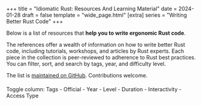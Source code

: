 +++
title = "Idiomatic Rust: Resources And Learning Material"
date = 2024-01-28
draft = false
template = "wide_page.html"
[extra]
series = "Writing Better Rust Code"
+++

Below is a list of resources that **help you to write ergonomic Rust code**.  

The references offer a wealth of information on how to write better Rust code,
including tutorials, workshops, and articles by Rust experts. Each piece in the
collection is peer-reviewed to adherence to Rust best practices.
You can filter, sort, and search by tags, year, and difficulty level.

The list is [maintained on GitHub](https://github.com/mre/idiomatic-rust). Contributions welcome.

<script src="https://ajax.googleapis.com/ajax/libs/jquery/3.7.1/jquery.min.js"></script>
<script src="//cdn.datatables.net/1.13.7/js/jquery.dataTables.min.js"></script>
<script>
    var data = [
  {
    "title": "Rust Anthology",
    "url": "https://github.com/brson/rust-anthology",
    "description": "The best short-form writing about Rust, collected.",
    "tags": [
      "anthology",
      "writing",
      "collection"
    ],
    "official": false,
    "year": 2018,
    "difficultyLevel": "all",
    "duration": null,
    "interactivityLevel": "low",
    "free": true,
    "category": "project"
  },
  {
    "title": "blessed.rs",
    "url": "https://blessed.rs",
    "description": "An unofficial guide to the Rust ecosystem. Suggestions for popular, well-maintained crates.",
    "tags": [
      "guide",
      "ecosystem",
      "crates"
    ],
    "official": false,
    "year": 2019,
    "difficultyLevel": "all",
    "duration": null,
    "interactivityLevel": "medium",
    "free": true,
    "category": "project"
  },
  {
    "title": "cheats.rs - Idiomatic Rust tips",
    "url": "https://cheats.rs",
    "description": "A list of quick tips to make your code more idiomatic.",
    "tags": [
      "tips",
      "idiomatic",
      "quick"
    ],
    "official": false,
    "year": 2020,
    "difficultyLevel": "all",
    "duration": null,
    "interactivityLevel": "low",
    "free": true,
    "category": "project"
  },
  {
    "title": "clippy",
    "url": "https://github.com/rust-lang/rust-clippy",
    "description": "A bunch of lints to catch common mistakes and improve your Rust code.",
    "tags": [
      "lints",
      "code-quality",
      "tool"
    ],
    "official": true,
    "year": 2015,
    "difficultyLevel": "all",
    "duration": null,
    "interactivityLevel": "low",
    "free": true,
    "category": "project"
  },
  {
    "title": "Patterns",
    "url": "https://rust-unofficial.github.io/patterns/",
    "description": "A catalogue of design patterns in Rust.",
    "tags": [
      "design-patterns",
      "catalogue",
      "best-practices"
    ],
    "official": false,
    "year": 2016,
    "difficultyLevel": "intermediate",
    "duration": null,
    "interactivityLevel": "low",
    "free": true,
    "category": "project"
  },
  {
    "title": "Elements of Rust",
    "url": "https://github.com/ferrous-systems/elements-of-rust",
    "description": "A collection of software engineering techniques for effectively expressing intent with Rust.",
    "tags": [
      "software-engineering",
      "techniques",
      "best-practices"
    ],
    "official": false,
    "year": 2019,
    "difficultyLevel": "advanced",
    "duration": null,
    "interactivityLevel": "medium",
    "free": true,
    "category": "project"
  },
  {
    "title": "Possible Rust",
    "url": "https://www.possiblerust.com/",
    "description": "A blog for intermediate Rust programmers exploring real-world code and design patterns.",
    "tags": [
      "blog",
      "intermediate",
      "design-patterns"
    ],
    "official": false,
    "year": 2020,
    "difficultyLevel": "intermediate",
    "duration": null,
    "interactivityLevel": "medium",
    "free": true,
    "category": "project"
  },
  {
    "title": "Rust API Guidelines",
    "url": "https://rust-lang.github.io/api-guidelines/",
    "description": "An extensive list of recommendations for idiomatic Rust APIs.",
    "tags": [
      "api",
      "guidelines",
      "best-practices"
    ],
    "official": true,
    "year": 2017,
    "difficultyLevel": "intermediate",
    "duration": null,
    "interactivityLevel": "low",
    "free": true,
    "category": "project"
  },
  {
    "title": "Rust by Example",
    "url": "https://doc.rust-lang.org/rust-by-example/",
    "description": "A community driven collection of example code which follow Rust best practices.",
    "tags": [
      "examples",
      "community",
      "best-practices"
    ],
    "official": false,
    "year": 2015,
    "difficultyLevel": "all",
    "duration": null,
    "interactivityLevel": "high",
    "free": true,
    "category": "project"
  },
  {
    "title": "Comprehensive Rust",
    "url": "https://github.com/google/comprehensive-rust",
    "description": "A four day Rust course developed by the Android team, covering all aspects of Rust.",
    "tags": [
      "course",
      "learning",
      "comprehensive"
    ],
    "official": true,
    "year": 2021,
    "difficultyLevel": "all",
    "duration": "4 days",
    "interactivityLevel": "high",
    "free": true,
    "category": "workshop"
  },
  {
    "title": "Build your own JIRA with Rust",
    "url": "https://github.com/LukeMathWalker/build-your-own-jira-with-rust/",
    "description": "A test-driven workshop to learn Rust by building your own JIRA clone!",
    "tags": [
      "test-driven",
      "project"
    ],
    "official": true,
    "year": 2020,
    "difficultyLevel": "intermediate",
    "duration": "variable",
    "interactivityLevel": "high",
    "free": true,
    "category": "workshop"
  },
  {
    "title": "Ferrous Systems Teaching Material",
    "url": "https://ferrous-systems.github.io/teaching-material/index.html",
    "description": "Free workshop material produced by Ferrous Systems for trainings.",
    "tags": [
      "material",
      "training"
    ],
    "official": true,
    "year": 2019,
    "difficultyLevel": "all",
    "duration": "3-4 days",
    "interactivityLevel": "medium",
    "free": true,
    "category": "workshop"
  },
  {
    "title": "PingCAP talent plan",
    "url": "https://github.com/pingcap/talent-plan",
    "description": "A series of training courses about writing distributed systems in Rust.",
    "tags": [
      "training",
      "distributed-systems",
      "course"
    ],
    "official": true,
    "year": 2018,
    "difficultyLevel": "advanced",
    "duration": "variable",
    "interactivityLevel": "high",
    "free": true,
    "category": "workshop"
  },
  {
    "title": "Procedural Macros Workshop",
    "url": "https://github.com/dtolnay/proc-macro-workshop",
    "description": "A selection of projects designed to learn to write Rust procedural macros.",
    "tags": [
      "macros",
      "coding"
    ],
    "official": true,
    "year": 2019,
    "difficultyLevel": "advanced",
    "duration": "variable",
    "interactivityLevel": "high",
    "free": true,
    "category": "workshop"
  },
  {
    "title": "rust-lang/rustlings",
    "url": "https://github.com/rust-lang/rustlings",
    "description": "Small exercises to get you used to reading and writing Rust code.",
    "tags": [
      "exercises",
      "learning",
      "beginner"
    ],
    "official": true,
    "year": 2018,
    "difficultyLevel": "beginner",
    "duration": "variable",
    "interactivityLevel": "high",
    "free": true,
    "category": "workshop"
  },
  {
    "title": "Rust Development at Sentry",
    "url": "https://develop.sentry.dev/rust/",
    "description": "A document containing useful resources for getting started with Rust and adhering to Sentry coding principles.",
    "tags": [
      "guide",
      "coding-principles",
      "development"
    ],
    "official": true,
    "year": 2020,
    "difficultyLevel": "intermediate",
    "duration": "variable",
    "interactivityLevel": "low",
    "free": true,
    "category": "workshop"
  },
  {
    "title": "Rust 101",
    "url": "https://101-rs.tweede.golf/",
    "description": "A Rust University course by tweede golf.",
    "tags": [
      "course",
      "university",
      "learning"
    ],
    "official": false,
    "year": 2019,
    "difficultyLevel": "beginner",
    "duration": "variable",
    "interactivityLevel": "medium",
    "free": true,
    "category": "workshop"
  },
  {
    "title": "Command Line Applications in Rust",
    "url": "https://rust-cli.github.io/book",
    "description": "A tutorial on how to write CLI apps in Rust, learning many aspects of the ecosystem.",
    "tags": [
      "tutorial",
      "cli",
      "ecosystem"
    ],
    "official": false,
    "year": 2024,
    "difficultyLevel": "all",
    "duration": "variable",
    "interactivityLevel": "medium",
    "free": true,
    "category": "book"
  },
  {
    "title": "Command-Line Rust",
    "url": "https://github.com/kyclark/command-line-rust",
    "description": "Learn the language by writing Rust versions of common Unix coreutils.",
    "tags": [
      "unix",
      "coreutils",
      "learning"
    ],
    "official": false,
    "year": 2022,
    "difficultyLevel": "intermediate",
    "duration": "variable",
    "interactivityLevel": "medium",
    "free": true,
    "category": "book"
  },
  {
    "title": "Discover the world of microcontrollers through Rust!",
    "url": "https://rust-embedded.github.io/discovery/",
    "description": "An introductory course on microcontroller-based embedded systems using Rust.",
    "tags": [
      "embedded-systems",
      "microcontroller",
      "course"
    ],
    "official": false,
    "year": 2023,
    "difficultyLevel": "beginner",
    "duration": "variable",
    "interactivityLevel": "high",
    "free": true,
    "category": "book"
  },
  {
    "title": "High Assurance Rust",
    "url": "https://highassurance.rs/",
    "description": "Developing secure and robust software, focusing on embedded-friendly data structures in Rust.",
    "tags": [
      "security",
      "robustness",
      "embedded"
    ],
    "official": false,
    "year": 2022,
    "difficultyLevel": "advanced",
    "duration": "variable",
    "interactivityLevel": "medium",
    "free": true,
    "category": "book"
  },
  {
    "title": "Rust Cookbook",
    "url": "https://github.com/rust-lang-nursery/rust-cookbook",
    "description": "Examples that demonstrate good practices to accomplish common programming tasks in Rust.",
    "tags": [
      "examples",
      "good-practices",
      "programming"
    ],
    "official": false,
    "year": 2021,
    "difficultyLevel": "intermediate",
    "duration": "variable",
    "interactivityLevel": "medium",
    "free": true,
    "category": "book"
  },
  {
    "title": "Rust for Rustaceans",
    "url": "https://nostarch.com/rust-rustaceans",
    "description": "Covers how to design reliable, idiomatic, and ergonomic Rust programs based on best principles.",
    "tags": [
      "design",
      "idiomatic",
      "ergonomic"
    ],
    "official": false,
    "year": 2021,
    "difficultyLevel": "advanced",
    "duration": "variable",
    "interactivityLevel": "low",
    "free": false,
    "category": "book"
  },
  {
    "title": "Programming Rust: Fast, Safe Systems Development",
    "url": "https://www.oreilly.com/library/view/programming-rust-2nd/9781492052586/",
    "description": "A comprehensive Rust Programming Guide that covers most of Rust's features in detail.",
    "tags": [
      "comprehensive",
      "features",
      "guide"
    ],
    "official": false,
    "year": 2021,
    "difficultyLevel": "all",
    "duration": "variable",
    "interactivityLevel": "low",
    "free": false,
    "category": "book"
  },
  {
    "title": "Rust Atomics and Locks",
    "url": "https://marabos.nl/atomics/",
    "description": "Helps Rust programmers of all levels gain a clear understanding of low-level concurrency.",
    "tags": [
      "concurrency",
      "low-level",
      "understanding"
    ],
    "official": false,
    "year": 2023,
    "difficultyLevel": "intermediate",
    "duration": "variable",
    "interactivityLevel": "medium",
    "free": true,
    "category": "book"
  },
  {
    "title": "Compile-Time Invariants in Rust",
    "url": "https://corrode.dev/blog/compile-time-invariants/",
    "description": "Shows how macros can be used to enforce invariants at compile-time.",
    "tags": [
      "macros",
      "invariants",
      "compile-time"
    ],
    "official": false,
    "year": 2023,
    "difficultyLevel": "advanced",
    "duration": "variable",
    "interactivityLevel": "low",
    "free": true,
    "category": "article"
  },
  {
    "title": "Aim For Immutability in Rust",
    "url": "https://corrode.dev/blog/immutability/",
    "description": "Explains why variables are immutable in Rust by default.",
    "tags": [
      "immutability",
      "variables",
      "rust-basics"
    ],
    "official": false,
    "year": 2023,
    "difficultyLevel": "beginner",
    "duration": "variable",
    "interactivityLevel": "low",
    "free": true,
    "category": "article"
  },
  {
    "title": "Naming Your Lifetimes",
    "url": "https://www.possiblerust.com/pattern/naming-your-lifetimes",
    "description": "Explains how using longer, declarative lifetime names can help to disambiguate which borrow is which.",
    "tags": [
      "lifetimes",
      "naming-conventions",
      "rust-patterns"
    ],
    "official": false,
    "year": 2021,
    "difficultyLevel": "intermediate",
    "duration": "variable",
    "interactivityLevel": "low",
    "free": true,
    "category": "article"
  },
  {
    "title": "Aiming for idiomatic Rust",
    "url": "https://web.archive.org/web/20221203043933/https://shane-o.dev/blog/aiming-for-idiomatic-rust",
    "description": "Discusses different ways to solve a popular coding puzzle, 'balanced brackets', in Rust.",
    "tags": [
      "coding-puzzle",
      "best-practices"
    ],
    "official": false,
    "year": 2021,
    "difficultyLevel": "intermediate",
    "duration": "variable",
    "interactivityLevel": "medium",
    "free": true,
    "category": "article"
  },
  {
    "title": "Wrapping errors in Rust",
    "url": "https://edgarluque.com/blog/wrapping-errors-in-rust",
    "description": "Wrapping 'reqwest::Error' and a custom error type as an enum to make library usage easier.",
    "tags": [
      "error-handling",
      "rust-tips",
      "programming"
    ],
    "official": false,
    "year": 2021,
    "difficultyLevel": "intermediate",
    "duration": "variable",
    "interactivityLevel": "medium",
    "free": true,
    "category": "article"
  },
  {
    "title": "Hexagonal architecture in Rust",
    "url": "https://alexis-lozano.com/hexagonal-architecture-in-rust-1/",
    "description": "Describes how to build a Rust service using domain driven design and a test-first approach.",
    "tags": [
      "architecture",
      "domain-driven-design",
      "rust-service"
    ],
    "official": false,
    "year": 2021,
    "difficultyLevel": "advanced",
    "duration": "variable",
    "interactivityLevel": "medium",
    "free": true,
    "category": "article"
  },
  {
    "title": "Context-preserving error handling",
    "url": "https://kazlauskas.me/entries/errors",
    "description": "Explains how to use crates like 'thiserror' in combination with 'map_err' to add context to errors.",
    "tags": [
      "error-handling",
      "crates",
      "rust-tips"
    ],
    "official": false,
    "year": 2020,
    "difficultyLevel": "intermediate",
    "duration": "variable",
    "interactivityLevel": "low",
    "free": true,
    "category": "article"
  },
  {
    "title": "Refactoring Rust Transpiled from C",
    "url": "https://immunant.com/blog/2020/09/transpiled_c_safety/",
    "description": "Describes how to lift a C-project that was automatically converted to unsafe Rust to safer, more idiomatic Rust.",
    "tags": [
      "refactoring",
      "transpiling",
      "c-to-rust"
    ],
    "official": false,
    "year": 2020,
    "difficultyLevel": "advanced",
    "duration": "variable",
    "interactivityLevel": "medium",
    "free": true,
    "category": "article"
  },
  {
    "title": "Learning Rust through open source and live code reviews",
    "url": "https://loige.co/learning-rust-through-open-source-and-live-code-reviews/",
    "description": "Covers patterns like 'FromStr' and exposing a CLI and a library in one crate.",
    "tags": [
      "open-source",
      "code-review",
      "rust-patterns"
    ],
    "official": false,
    "year": 2020,
    "difficultyLevel": "intermediate",
    "duration": "variable",
    "interactivityLevel": "medium",
    "free": true,
    "category": "article"
  },
  {
    "title": "Guide on how to write documentation for a Rust crate",
    "url": "https://blog.guillaume-gomez.fr/articles/2020-03-12+Guide+on+how+to+write+documentation+for+a+Rust+crate",
    "description": "Writing good documentation with rustdoc including many examples.",
    "tags": [
      "documentation",
      "rustdoc",
      "best-practices"
    ],
    "official": false,
    "year": 2020,
    "difficultyLevel": "all",
    "duration": "variable",
    "interactivityLevel": "medium",
    "free": true,
    "category": "article"
  },
  {
    "title": "Are out parameters idiomatic in Rust?",
    "url": "https://steveklabnik.com/writing/are-out-paramters-idiomatic-in-rust",
    "description": "Discusses the pros and cons of functions returning a value vs. modifying a parameter in-place.",
    "tags": [
      "functions",
      "parameters"
    ],
    "official": false,
    "year": 2020,
    "difficultyLevel": "intermediate",
    "duration": "variable",
    "interactivityLevel": "low",
    "free": true,
    "category": "article"
  },
  {
    "title": "Await a minute",
    "url": "https://docs.rs/dtolnay/0.0.3/dtolnay/macro._01__await_a_minute.html",
    "description": "Example code for moving from raw futures to async/await syntax to improve error handling.",
    "tags": [
      "async",
      "await",
      "error-handling"
    ],
    "official": false,
    "year": 2019,
    "difficultyLevel": "intermediate",
    "duration": "variable",
    "interactivityLevel": "medium",
    "free": true,
    "category": "article"
  },
  {
    "title": "Taking string arguments in Rust",
    "url": "http://xion.io/post/code/rust-string-args.html",
    "description": "Discussing how to avoid subtle issues with string handling and when to use 'str' vs 'String'.",
    "tags": [
      "strings",
      "arguments",
      "best-practices"
    ],
    "official": false,
    "year": 2019,
    "difficultyLevel": "beginner",
    "duration": "variable",
    "interactivityLevel": "low",
    "free": true,
    "category": "article"
  },
  {
    "title": "Rust Patterns: Enums Instead Of Booleans",
    "url": "http://blakesmith.me/2019/05/07/rust-patterns-enums-instead-of-booleans.html",
    "description": "Discusses how using enums instead of booleans can express intent more clearly in Rust.",
    "tags": [
      "enums",
      "booleans",
      "patterns"
    ],
    "official": false,
    "year": 2019,
    "difficultyLevel": "intermediate",
    "duration": "variable",
    "interactivityLevel": "medium",
    "free": true,
    "category": "article"
  },
  {
    "title": "Programming an ARM microcontroller in Rust at four different levels of abstraction",
    "url": "https://pramode.in/2018/02/20/programming-a-microcontroller-in-rust-at-four-levels-of-abstraction/",
    "description": "Demonstrates how Rust helps to move from low-level embedded code to high-level abstractions.",
    "tags": [
      "microcontroller",
      "arm",
      "abstraction"
    ],
    "official": false,
    "year": 2018,
    "difficultyLevel": "advanced",
    "duration": "variable",
    "interactivityLevel": "high",
    "free": true,
    "category": "article"
  },
  {
    "title": "Iteration patterns for Result & Option",
    "url": "http://xion.io/post/code/rust-iter-patterns.html",
    "description": "Explores how to filter and partition iterators of Result and Option types idiomatically.",
    "tags": [
      "iterators",
      "result",
      "option"
    ],
    "official": false,
    "year": 2017,
    "difficultyLevel": "intermediate",
    "duration": "variable",
    "interactivityLevel": "medium",
    "free": true,
    "category": "article"
  },
  {
    "title": "Lessons learned redesigning and refactoring a Rust Library",
    "url": "https://web.archive.org/web/20220126172949/https://blog.mgattozzi.dev/refactor-rust/",
    "description": "'RefCell', the builder pattern and more.",
    "tags": [
      "refactoring",
      "design-patterns",
      "library"
    ],
    "official": false,
    "year": 2017,
    "difficultyLevel": "advanced",
    "duration": "variable",
    "interactivityLevel": "medium",
    "free": true,
    "category": "article"
  },
  {
    "title": "Math with distances in Rust: safety and correctness across units",
    "url": "https://ferrisellis.com/content/rust-implementing-units-for-types/",
    "description": "How to create a system to cleanly and safely do arithmetic with lengths.",
    "tags": [
      "math",
      "safety",
      "type-system"
    ],
    "official": false,
    "year": 2017,
    "difficultyLevel": "intermediate",
    "duration": "variable",
    "interactivityLevel": "medium",
    "free": true,
    "category": "article"
  },
  {
    "title": "The balance between cost, useability and soundness in C bindings, and Rust-SDL2's release",
    "url": "https://web.archive.org/web/20190509123207/https://cobrand.github.io/rust/sdl2/2017/05/07/the-balance-between-soundness-cost-useability.html",
    "description": "Writing safe, sound, idiomatic libraries despite the limitations of the borrow checker.",
    "tags": [
      "c-bindings",
      "sdl2",
      "borrow-checker"
    ],
    "official": false,
    "year": 2017,
    "difficultyLevel": "advanced",
    "duration": "variable",
    "interactivityLevel": "medium",
    "free": true,
    "category": "article"
  },
  {
    "title": "Russian Dolls and clean Rust code",
    "url": "https://web.archive.org/web/20220126183049/https://blog.mgattozzi.dev/russian-dolls/",
    "description": "How to use the full power of 'Option' and 'Result' (especially 'and_then()' and 'unwrap_or()').",
    "tags": [
      "option",
      "result",
      "code-quality"
    ],
    "official": false,
    "year": 2016,
    "difficultyLevel": "intermediate",
    "duration": "variable",
    "interactivityLevel": "medium",
    "free": true,
    "category": "article"
  },
  {
    "title": "Elegant Library APIs in Rust",
    "url": "https://deterministic.space/elegant-apis-in-rust.html",
    "description": "Many helpful tips and tricks for writing libraries in Rust.",
    "tags": [
      "libraries",
      "api-design",
      "best-practices"
    ],
    "official": false,
    "year": 2016,
    "difficultyLevel": "intermediate",
    "duration": "variable",
    "interactivityLevel": "medium",
    "free": true,
    "category": "article"
  },
  {
    "title": "Teaching libraries through good documentation",
    "url": "https://deterministic.space/teaching-libraries.html",
    "description": "How to use the full power of Rust's documentation support (e.g. doc tests).",
    "tags": [
      "documentation",
      "libraries"
    ],
    "official": false,
    "year": 2016,
    "difficultyLevel": "intermediate",
    "duration": "variable",
    "interactivityLevel": "medium",
    "free": true,
    "category": "article"
  },
  {
    "title": "Pretty State Machine Patterns in Rust",
    "url": "https://hoverbear.org/2016/10/12/rust-state-machine-pattern/",
    "description": "How to represent a State Machine in an expressive and understandable way in Rust.",
    "tags": [
      "state-machine",
      "patterns"
    ],
    "official": false,
    "year": 2016,
    "difficultyLevel": "intermediate",
    "duration": "variable",
    "interactivityLevel": "medium",
    "free": true,
    "category": "article"
  },
  {
    "title": "Ripgrep Code Review",
    "url": "https://blog.mbrt.dev/posts/ripgrep/",
    "description": "An analysis of the popular 'ripgrep' tool's source code.",
    "tags": [
      "code-review",
      "ripgrep",
      "analysis"
    ],
    "official": false,
    "year": 2016,
    "difficultyLevel": "advanced",
    "duration": "variable",
    "interactivityLevel": "medium",
    "free": true,
    "category": "article"
  },
  {
    "title": "Rustic Bits",
    "url": "https://llogiq.github.io/2016/02/11/rustic.html",
    "description": "Small things that make for rustic code.",
    "tags": [
      "best-practices",
      "code-quality"
    ],
    "official": false,
    "year": 2016,
    "difficultyLevel": "beginner",
    "duration": "variable",
    "interactivityLevel": "low",
    "free": true,
    "category": "article"
  },
  {
    "title": "Convenient and idiomatic conversions in Rust",
    "url": "https://ricardomartins.cc/2016/08/03/convenient_and_idiomatic_conversions_in_rust",
    "description": "Explains 'From<T>', 'Into<T>', 'TryFrom<T>', 'TryInto<T>', 'AsRef<T>' and 'AsMut<T>' with practical examples.",
    "tags": [
      "conversions",
      "examples"
    ],
    "official": false,
    "year": 2016,
    "difficultyLevel": "intermediate",
    "duration": "variable",
    "interactivityLevel": "medium",
    "free": true,
    "category": "article"
  },
  {
    "title": "Idiomatic tree and graph like structures in Rust",
    "url": "https://rust-leipzig.github.io/architecture/2016/12/20/idiomatic-trees-in-rust/",
    "description": "Introduction to safe, dynamic, arena based tree structures without using lifetimes.",
    "tags": [
      "tree-structures",
      "graphs"
    ],
    "official": false,
    "year": 2016,
    "difficultyLevel": "advanced",
    "duration": "variable",
    "interactivityLevel": "medium",
    "free": true,
    "category": "article"
  },
  {
    "title": "Rust traits for developer friendly libraries",
    "url": "https://benashford.github.io/blog/2015/05/24/rust-traits-for-developer-friendly-libraries/",
    "description": "Thoughts about implementing good Rust libraries.",
    "tags": [
      "rust-traits",
      "libraries",
      "development"
    ],
    "official": false,
    "year": 2015,
    "difficultyLevel": "intermediate",
    "duration": "variable",
    "interactivityLevel": "low",
    "free": true,
    "category": "article"
  },
  {
    "title": "Error Handling in Rust",
    "url": "https://blog.burntsushi.net/rust-error-handling/",
    "description": "Understanding and handling errors in Rust in an idiomatic way.",
    "tags": [
      "error-handling"
    ],
    "official": false,
    "year": 2015,
    "difficultyLevel": "intermediate",
    "duration": "variable",
    "interactivityLevel": "medium",
    "free": true,
    "category": "article"
  },
  {
    "title": "Creating a Rust function that accepts String or &str",
    "url": "https://hermanradtke.com/2015/05/06/creating-a-rust-function-that-accepts-string-or-str.html",
    "description": "How to make calling your code both ergonomic and fast (zero-allocation).",
    "tags": [
      "functions",
      "string-handling"
    ],
    "official": false,
    "year": 2015,
    "difficultyLevel": "intermediate",
    "duration": "variable",
    "interactivityLevel": "medium",
    "free": true,
    "category": "article"
  },
  {
    "title": "Creating a Rust function that returns a &str or String",
    "url": "https://hermanradtke.com/2015/05/29/creating-a-rust-function-that-returns-string-or-str.html",
    "description": "How 'Into' and 'Cow' (Clone-on-write) work together to avoid allocations for string types.",
    "tags": [
      "functions",
      "string-handling"
    ],
    "official": false,
    "year": 2015,
    "difficultyLevel": "intermediate",
    "duration": "variable",
    "interactivityLevel": "medium",
    "free": true,
    "category": "article"
  },
  {
    "title": "Effectively Using Iterators In Rust",
    "url": "https://hermanradtke.com/2015/06/22/effectively-using-iterators-in-rust.html",
    "description": "Explanation of the 'Iter' and 'IntoIter' traits and how loops actually work in Rust.",
    "tags": [
      "iterators",
      "traits"
    ],
    "official": false,
    "year": 2015,
    "difficultyLevel": "intermediate",
    "duration": "variable",
    "interactivityLevel": "medium",
    "free": true,
    "category": "article"
  },
  {
    "title": "Strategies for solving 'cannot move out of' borrowing errors in Rust",
    "url": "https://hermanradtke.com/2015/06/09/strategies-for-solving-cannot-move-out-of-borrowing-errors-in-rust.html",
    "description": "Practical tips to help understand the borrow-checker and move semantics.",
    "tags": [
      "borrow-checker",
      "move-semantics"
    ],
    "official": false,
    "year": 2015,
    "difficultyLevel": "intermediate",
    "duration": "variable",
    "interactivityLevel": "medium",
    "free": true,
    "category": "article"
  },
  {
    "title": "Rayon: data parallelism in Rust",
    "url": "https://smallcultfollowing.com/babysteps/blog/2015/12/18/rayon-data-parallelism-in-rust/",
    "description": "Writing elegant parallel code in Rust.",
    "tags": [
      "parallelism",
      "rayon"
    ],
    "official": false,
    "year": 2015,
    "difficultyLevel": "advanced",
    "duration": "variable",
    "interactivityLevel": "medium",
    "free": true,
    "category": "article"
  },
  {
    "title": "Tricks of the Trait: Enabling Ergonomic Extractors",
    "url": "https://www.youtube.com/watch?v=7DOYtnCXucw",
    "description": "Rust Nation UK, Feb. 2023",
    "tags": [
      "traits",
      "ergonomics",
      "extractors"
    ],
    "official": false,
    "year": 2023,
    "difficultyLevel": "intermediate",
    "duration": "variable",
    "interactivityLevel": "low",
    "free": true,
    "category": "talk"
  },
  {
    "title": "Nine Rules for Elegant Rust Library APIs",
    "url": "https://www.youtube.com/watch?v=6-8-9ZV-2WQ",
    "description": "Seattle Rust Meetup, Sep. 2022",
    "tags": [
      "library-apis",
      "elegance"
    ],
    "official": false,
    "year": 2022,
    "difficultyLevel": "intermediate",
    "duration": "variable",
    "interactivityLevel": "low",
    "free": true,
    "category": "talk"
  },
  {
    "title": "Ergonomic APIs for hard problems",
    "url": "https://www.youtube.com/watch?v=Phk0C-kLlho",
    "description": "RustLab Conference, October 2022",
    "tags": [
      "apis",
      "ergonomics",
      "rust-conference"
    ],
    "official": false,
    "year": 2022,
    "difficultyLevel": "intermediate",
    "duration": "variable",
    "interactivityLevel": "low",
    "free": true,
    "category": "talk"
  },
  {
    "title": "Macros for a More Productive Rust",
    "url": "https://www.youtube.com/watch?v=dZiWkbnaQe8",
    "description": "RustConf 2020",
    "tags": [
      "macros",
      "productivity",
      "rustconf"
    ],
    "official": false,
    "year": 2020,
    "difficultyLevel": "intermediate",
    "duration": "variable",
    "interactivityLevel": "low",
    "free": true,
    "category": "talk"
  },
  {
    "title": "Making Rust Delightful",
    "url": "https://www.youtube.com/watch?v=YSEx8wtlPWc",
    "description": "RustCon Asia 2019",
    "tags": [
      "conference",
      "development"
    ],
    "official": false,
    "year": 2019,
    "difficultyLevel": "all",
    "duration": "variable",
    "interactivityLevel": "low",
    "free": true,
    "category": "talk"
  },
  {
    "title": "Idiomatic Rust - Writing Concise and Elegant Rust Code",
    "url": "https://www.youtube.com/watch?v=P2mooqNMxMs",
    "description": "FOSDEM 2018",
    "tags": [
      "fosdem"
    ],
    "official": false,
    "year": 2018,
    "difficultyLevel": "all",
    "duration": "variable",
    "interactivityLevel": "low",
    "free": true,
    "category": "talk"
  },
  {
    "title": "Idiomatic Rust Libraries",
    "url": "https://www.youtube.com/watch?v=0zOg8_B71gE",
    "description": "Rustfest Kiev",
    "tags": [
      "rust-libraries",
      "rustfest"
    ],
    "official": false,
    "year": 2017,
    "difficultyLevel": "intermediate",
    "duration": "variable",
    "interactivityLevel": "low",
    "free": true,
    "category": "talk"
  },
  {
    "title": "Preferred way of passing `Path`-like types around?",
    "url": "https://www.reddit.com/r/rust/comments/cekeq9/preferred_way_of_passing_pathlike_types_around/",
    "description": "A Reddit discussion on the best practices for passing `Path`-like types in Rust.",
    "tags": [
      "discussion",
      "path-types",
      "best-practices"
    ],
    "official": false,
    "year": 2020,
    "difficultyLevel": "intermediate",
    "duration": "variable",
    "interactivityLevel": "high",
    "free": true,
    "category": "forum"
  },
  {
    "title": "Which is more idiomatic? Functional, imperative or a mix?",
    "url": "https://users.rust-lang.org/t/which-is-more-idiomatic-functional-imperative-or-a-mix/11278",
    "description": "A discussion on Rust's users forum about the idiomatic way to write Rust code: functional, imperative, or a mix of both.",
    "tags": [
      "functional",
      "imperative",
      "coding-style"
    ],
    "official": false,
    "year": 2017,
    "difficultyLevel": "all",
    "duration": "variable",
    "interactivityLevel": "high",
    "free": true,
    "category": "forum"
  },
  {
    "title": "An idiomatic way to sum up values in a multidimensional Array",
    "url": "https://users.rust-lang.org/t/an-idiomatic-way-to-sum-up-values-in-a-multidimensional-array/9485",
    "description": "Forum discussion on idiomatic approaches to summing values in a multidimensional array in Rust.",
    "tags": [
      "arrays",
      "summing"
    ],
    "official": false,
    "year": 2017,
    "difficultyLevel": "intermediate",
    "duration": "variable",
    "interactivityLevel": "high",
    "free": true,
    "category": "forum"
  }
];

    // Formatting function for row details
    function format(d) {
        // `d` is the original data object for the row
        return (
            '<dl>' +
            '<dt></dt>' +
            '<dd>' +
            d.description +
            '</dd>' +
            '</dl>'
        );
    }

    function capitalizeFirstLetter(string) {
        return string.charAt(0).toUpperCase() + string.slice(1);
    }

    // Wait for dom content to be loaded with jquery
    $(document).ready(function () {
        const table = new DataTable('#data-table', {
            // Add dropdown filters for columns
            initComplete: function () {
                this.api()
                    .columns([1,7,9, 10])
                    .every(function () {
                        let column = this;
        
                        // Create select element
                        let select = document.createElement('select');
                        select.add(new Option(''));

                        // Add select element to the table header
                        $(column.header()).append(select);

        
                        // Apply listener for user change in value
                        select.addEventListener('change', function () {
                            var val = DataTable.util.escapeRegex(select.value);
        
                            column
                                .search(val ? '^' + val + '$' : '', true, false)
                                .draw();
                        });
        
                        // Add list of options
                        column.cells('', column[0]).render('display').sort().unique().each( function ( d, j ) { select.add(new Option(d)); });
                    });
            },
            paging: false,
            data: data,
            scrollCollapse: true,
            order: [[7, 'asc']],
            columns: [
                {
                    className: 'dt-control',
                    orderable: false,
                    data: null,
                    defaultContent: ''
                },
                {
                    data: 'category',
                    title: 'Category',
                    render: function (data, type, row) {
                        let symbol = data === 'article' ? '📝' : data === 'video' ? '📺' : data === 'guide' ? '📖' : data === 'forum' ? '💬' : data === 'talk' ? '🎤️': data === 'workshop' ? '🏋️' : data === 'project' ? '⚙'  : '📚';
                        return symbol + " " + capitalizeFirstLetter(data);
                    }
                },
                {
                    data: 'title',
                    title: 'Title',
                    render: function (data, type, row) {
                        return '<a target="_blank" rel="noopener noreferrer" href="' + row.url + '">' + row.title + '</a>';
                    }
                },
                {data: 'description', title: 'Description', visible: false},
                {
                    data: 'tags',
                    title: 'Tags',
                    // Format as `<code>` tags
                    render: function (data) {
                        return data.map((tag) => '<code style="margin:5px 0">' + tag + '</code>').join(' ');
                    },
                    visible: true
                },
                {data: 'official', title: 'Official', visible: false},
                {data: 'year', title: 'Year', visible: false},
                {
                    data: 'difficultyLevel',
                    title: 'Level',
                    // Render as emoji stars (beginner: 1, intermediate: 2, advanced: 3)
                    render (data) {
                        if (data === 'beginner' || data === 'all' || data === 'varied') {
                            return '⭐';
                        } else if (data === 'intermediate') {
                            return '⭐⭐';
                        } else if (data === 'advanced') {
                            return '⭐⭐⭐';
                        } else {
                            return data;
                        }
                    },

                },
                {data: 'duration', title: 'Duration', visible: false},
                {data: 'interactivityLevel', title: 'Interactivity',
                    render (data) {
                        if (data === 'low') {
                            return '⚙️';
                        } else if (data === 'medium') {
                            return '⚙️';
                        } else if (data === 'high') {
                            return '⚙️⚙️⚙️';
                        } else {
                            return data;
                        }
                    },
                },
                {
                   data: 'free',
                   title: 'Free',
                     render: function (data, type, row) {
                          return data ? '✅' : '❌';
                     }
                },
            ]
        });

        // Object to keep track of active filters
        var activeFilters = {};

        // Define a custom filtering function
        $.fn.dataTable.ext.search.push(function (settings, data, dataIndex) {
            // If no filters are active, show all rows
            if (Object.keys(activeFilters).length === 0) {
                return true;
            }

            // Get the tags for the current row (assuming they are in column 4)
            var tags = data[4];

            // All active filters must match
            return Object.keys(activeFilters).every(function (tag) {
                return tags.includes(tag);
            });
        });

        // Add event listener to code tags for toggling filter
        $('.dataTables_wrapper').on('click', 'code', function () {
            var tag = $(this).text();

            // Toggle the tag in active filters
            if (activeFilters[tag]) {
                delete activeFilters[tag];
                $('code').filter(function () {
                    return $(this).text().includes(tag);
                }).removeClass('active');
            } else {
                activeFilters[tag] = true;
                $('code').filter(function () {
                    return $(this).text().includes(tag);
                }).addClass('active');
            }

            if (Object.keys(activeFilters).length > 0) {
                /* set display: block to the reset button */
                $('.reset-filter').css('display', 'block');

            } else {
                /* set display: none to the reset button */
                $('.reset-filter').css('display', 'none');
            }

            // Trigger a redraw to apply the new filter
            table.draw();
        });

        // Add event listener for opening and closing details
        table.on('click', 'td.dt-control', function (e) {
            let tr = e.target.closest('tr');
            let row = table.row(tr);
        
            if (row.child.isShown()) {
                // This row is already open - close it
                row.child.hide();
            }
            else {
                // Open this row
                row.child(format(row.data())).show();
            }
        });

        // Reset all filters when clicking the reset button
        $('.reset-filter').on('click', function () {
            activeFilters = {};
            $('code').removeClass('active');
            $('.reset-filter').css('display', 'none');
            table.draw();
        });

        document.querySelectorAll('a.toggle-vis').forEach((el) => {
            el.addEventListener('click', function (e) {
                e.preventDefault();
        
                let columnIdx = e.target.getAttribute('data-column');
                let column = table.column(columnIdx);
        
                // Toggle the visibility
                column.visible(!column.visible());

                // Toggle the active class for the a.toggle-vis element
                e.target.classList.toggle('active');
            });
        });
    });

</script>


<div style="margin-bottom: 20px">
    <button class="reset-filter">Reset filters</button>
</div>

<div>
    Toggle column: 
    <a class="toggle-vis" data-column="4">Tags</a> - 
    <a class="toggle-vis" data-column="5">Official</a> - 
    <a class="toggle-vis" data-column="6">Year</a> - 
    <a class="toggle-vis" data-column="7">Level</a> - 
    <a class="toggle-vis" data-column="8">Duration</a> - 
    <a class="toggle-vis" data-column="9">Interactivity</a> - 
    <a class="toggle-vis" data-column="10">Access Type</a>
</div>

<table id="data-table" class="compact order-column hover stripe" style="width:100%">
</table>

<link rel="stylesheet" type="text/css" href="//cdn.datatables.net/1.13.7/css/jquery.dataTables.min.css" />

<style>
.dataTables_wrapper .dataTables_filter {
    margin: 20px 0 40px;
}

.dataTables_filter input[type="search"] {
    font-size: 18px;
    margin: 0 0 0 10px;
    padding: 8px;
    width: 350px;
    color: #111;
    border: 1px solid #111;
    background: rgb(255, 255, 255, 0.2);
}

.dataTables_wrapper code {
    cursor: pointer;
}

code {
    border-radius: 5px;
    padding: 5px;
    margin: 5px;
    font-size: 14px;
    font-family: monospace;
    color: #111;
    cursor: pointer;
}

code.active {
    color: white;
    background-color: #111;
}

.reset-filter {
    padding: 10px;
    display: none;
    margin-bottom: 20px;
    color: white;
    background-color: #111;
    border: none;
}

.toggle-vis.active {
    font-weight: bold;
}

/* If prefers color scheme is bright, change background color of code tags and filter input */
@media (prefers-color-scheme: dark) {

    .reset-filter {
        background-color: #ee3856;
    }

    /* border white with 20% opacity */
    .dataTables_filter input[type="search"] {
        border: 1px solid rgb(255, 255, 255, 0.6);
    }
}


</style>
